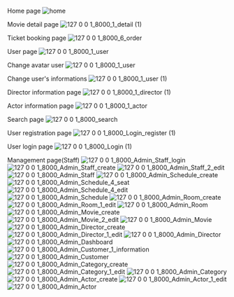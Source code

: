 Home page
![home](https://github.com/kiendoan03/MovieTheater_Laravel/assets/110959854/4b785052-48be-48ea-a8b5-a0cbada0be6e)

Movie detail page
![127 0 0 1_8000_1_detail (1)](https://github.com/kiendoan03/MovieTheater_Laravel/assets/110959854/32c539ae-a6e7-4b5b-bdce-4852668c09c9)

Ticket booking page
![127 0 0 1_8000_6_order](https://github.com/kiendoan03/MovieTheater_Laravel/assets/110959854/8f379e94-48cc-43d9-9b34-04ecf66dc51d)

User page
![127 0 0 1_8000_1_user](https://github.com/kiendoan03/MovieTheater_Laravel/assets/110959854/16187e42-b1ab-4e08-b866-5ce47c688ffe)

Change avatar user
![127 0 0 1_8000_1_user](https://github.com/kiendoan03/MovieTheater_Laravel/assets/110959854/840ef976-2cdf-4571-8ad2-3b14a49e48ec)

Change user's informations
![127 0 0 1_8000_1_user (1)](https://github.com/kiendoan03/MovieTheater_Laravel/assets/110959854/49371d23-00ca-45b1-af13-c2ae325b6cea)

Director information page
![127 0 0 1_8000_1_director (1)](https://github.com/kiendoan03/MovieTheater_Laravel/assets/110959854/f02d3752-f0c1-4a50-95e6-af96c322769d)

Actor information page
![127 0 0 1_8000_1_actor](https://github.com/kiendoan03/MovieTheater_Laravel/assets/110959854/45e08697-db5d-4e79-bfef-f172eca5c416)

Search page
![127 0 0 1_8000_search](https://github.com/kiendoan03/MovieTheater_Laravel/assets/110959854/16374a75-7a58-4bf8-a68e-7fe9d90d4e96)

User registration page
![127 0 0 1_8000_Login_register (1)](https://github.com/kiendoan03/MovieTheater_Laravel/assets/110959854/6fb3a75f-5042-43e1-b1bb-b5881613e2e3)

User login page
![127 0 0 1_8000_Login (1)](https://github.com/kiendoan03/MovieTheater_Laravel/assets/110959854/50ec8c40-ad72-4990-b1d4-24b94c2e1ce1)

Management page(Staff)
![127 0 0 1_8000_Admin_Staff_login](https://github.com/kiendoan03/MovieTheater_Laravel/assets/110959854/4afbdad2-72df-4ac6-8654-af10d1ccf4ee)
![127 0 0 1_8000_Admin_Staff_create](https://github.com/kiendoan03/MovieTheater_Laravel/assets/110959854/39913758-c103-4534-9da6-b92c71a4cf90)
![127 0 0 1_8000_Admin_Staff_2_edit](https://github.com/kiendoan03/MovieTheater_Laravel/assets/110959854/7b62b7f7-f77a-4c4c-9e3b-fa09b7d6c75b)
![127 0 0 1_8000_Admin_Staff](https://github.com/kiendoan03/MovieTheater_Laravel/assets/110959854/9c9b745a-c592-4777-872f-7ebe778b8ad4)
![127 0 0 1_8000_Admin_Schedule_create](https://github.com/kiendoan03/MovieTheater_Laravel/assets/110959854/ee67f271-7533-4283-bd43-d5fdb14ddeb9)
![127 0 0 1_8000_Admin_Schedule_4_seat](https://github.com/kiendoan03/MovieTheater_Laravel/assets/110959854/6c32d25f-3ff5-44ac-b8bc-3af38f6ee7d7)
![127 0 0 1_8000_Admin_Schedule_4_edit](https://github.com/kiendoan03/MovieTheater_Laravel/assets/110959854/f1210dcb-2158-4111-9dc4-0947103514df)
![127 0 0 1_8000_Admin_Schedule](https://github.com/kiendoan03/MovieTheater_Laravel/assets/110959854/24436e17-4ea4-4903-8458-fa850a6c6445)
![127 0 0 1_8000_Admin_Room_create](https://github.com/kiendoan03/MovieTheater_Laravel/assets/110959854/5ca541e7-4939-4c6e-b498-a7e7f376ef26)
![127 0 0 1_8000_Admin_Room_1_edit](https://github.com/kiendoan03/MovieTheater_Laravel/assets/110959854/337ff200-f6d5-4275-9b5d-addfbb4c83dc)
![127 0 0 1_8000_Admin_Room](https://github.com/kiendoan03/MovieTheater_Laravel/assets/110959854/3c0638e3-3265-4cba-ad5e-54b6e87f68ac)
![127 0 0 1_8000_Admin_Movie_create](https://github.com/kiendoan03/MovieTheater_Laravel/assets/110959854/61b4c64a-414c-4755-b7e2-34c61e8c2518)
![127 0 0 1_8000_Admin_Movie_2_edit](https://github.com/kiendoan03/MovieTheater_Laravel/assets/110959854/41c2808b-750b-47c1-afc2-06ada4fd6e24)
![127 0 0 1_8000_Admin_Movie](https://github.com/kiendoan03/MovieTheater_Laravel/assets/110959854/1247cbd3-5230-4776-84a4-ddac610a0449)
![127 0 0 1_8000_Admin_Director_create](https://github.com/kiendoan03/MovieTheater_Laravel/assets/110959854/2153d1d4-9a92-4944-8938-6ac327283bd8)
![127 0 0 1_8000_Admin_Director_1_edit](https://github.com/kiendoan03/MovieTheater_Laravel/assets/110959854/bba4e860-0ad7-43ed-80e4-4702c148fee7)
![127 0 0 1_8000_Admin_Director](https://github.com/kiendoan03/MovieTheater_Laravel/assets/110959854/be47ddd7-352d-4634-b3a5-49963a55b44c)
![127 0 0 1_8000_Admin_Dashboard](https://github.com/kiendoan03/MovieTheater_Laravel/assets/110959854/3b9caa90-d8ce-4dbb-9859-a6aaf12378ea)
![127 0 0 1_8000_Admin_Customer_1_information](https://github.com/kiendoan03/MovieTheater_Laravel/assets/110959854/d938e054-48a9-4f30-9b22-94c388daa65c)
![127 0 0 1_8000_Admin_Customer](https://github.com/kiendoan03/MovieTheater_Laravel/assets/110959854/b356a745-8cea-4adc-bd96-aaa592c2bf35)
![127 0 0 1_8000_Admin_Category_create](https://github.com/kiendoan03/MovieTheater_Laravel/assets/110959854/149074ef-c4c1-4df3-ad37-4bc9d3ed03c0)
![127 0 0 1_8000_Admin_Category_1_edit](https://github.com/kiendoan03/MovieTheater_Laravel/assets/110959854/d1dd9617-7a07-4d42-93e3-a22e8c0bd454)
![127 0 0 1_8000_Admin_Category](https://github.com/kiendoan03/MovieTheater_Laravel/assets/110959854/6453e7cc-f766-48d4-8112-85ecf2196ca5)
![127 0 0 1_8000_Admin_Actor_create](https://github.com/kiendoan03/MovieTheater_Laravel/assets/110959854/4a63df70-d9be-49e7-a10d-f2687a1c75ad)
![127 0 0 1_8000_Admin_Actor_1_edit](https://github.com/kiendoan03/MovieTheater_Laravel/assets/110959854/61c14550-ff83-4ce6-b218-b71b5fdfc76b)
![127 0 0 1_8000_Admin_Actor](https://github.com/kiendoan03/MovieTheater_Laravel/assets/110959854/513eb223-f50c-4d96-ab69-557791ee99a5)


